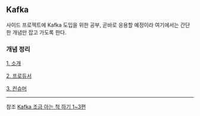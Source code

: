 ## Kafka

사이드 프로젝트에 Kafka 도입을 위한 공부, 곧바로 응용할 예정이라 여기에서는 간단한 개념만 잡고 가도록 한다.

### 개념 정리

[1. 소개](./01-concept.md)

[2. 프로듀서](./02-producer.md)

[3. 컨슈머](./03-consumer.md)

---

참조
[Kafka 조금 아는 척 하기 1~3편](https://www.youtube.com/watch?v=0Ssx7jJJADI&t=154s)